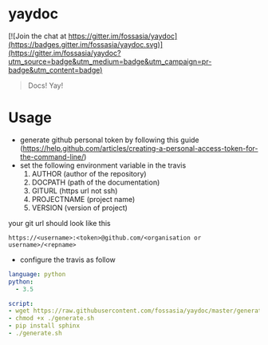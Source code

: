 # yaydoc

[![Join the chat at https://gitter.im/fossasia/yaydoc](https://badges.gitter.im/fossasia/yaydoc.svg)](https://gitter.im/fossasia/yaydoc?utm_source=badge&utm_medium=badge&utm_campaign=pr-badge&utm_content=badge)

> Docs! Yay!
# Usage
- generate github personal token by following this guide (https://help.github.com/articles/creating-a-personal-access-token-for-the-command-line/)
- set the following environment variable in the travis       
     1) AUTHOR      (author of the repository)
     2) DOCPATH     (path of the documentation)
     3) GITURL      (https url not ssh)
     4) PROJECTNAME (project name)
     5) VERSION     (version of project)



 your git url should look like this
  ```shell
  https://<username>:<token>@github.com/<organisation or username>/<repname>
  ```
- configure the travis as follow
```yml
language: python
python:
  - 3.5

script:
- wget https://raw.githubusercontent.com/fossasia/yaydoc/master/generate.sh
- chmod +x ./generate.sh
- pip install sphinx
- ./generate.sh
```
